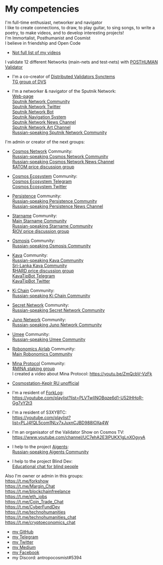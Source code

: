 # My competencies

I'm full-time enthusiast, networker and navigator <br />
I like to create connections, to draw, to play guitar, to sing songs, to write a poetry, to make videos, and to develop interesting projects! <br />
I'm Immortalist, Posthumanist and Cosmist <br />
I believe in friendship and Open Code <br />

- [Not full list of my videos](https://github.com/Antropocosmist/my_competencies/blob/main/full-list-of-my-videos.md)

I validate 12 different Networks (main-nets and test-nets) with [POSTHUMAN Validator](https://github.com/Distributed-Validators-Synctems/self-identity/blob/main/POSTHUMAN.md) <br />

- I'm a co-creator of [Distributed Validators Synctems](https://github.com/Distributed-Validators-Synctems) <br />
[TG group of DVS](https://t.me/DVSynctems) <br />

- I'm a networker & navigator of the Sputnik Network: <br />
[Web-page](https://sputnik.exchange) <br />
[Sputnik Network Community](https://t.me/Sputnik_Network) <br />
[Sputnik Network Twitter](https://twitter.com/SputnikNetwork) <br />
[Sputnik Network Bot](https://t.me/SputnikNetworkBot) <br />
[Sputnik Navigation System](https://t.me/SputnikPriceBot) <br />
[Sputnik Network News Channel](https://t.me/SputnikDish) <br />
[Sputnik Network Art Channel](https://t.me/TelescopeArt) <br />
[Russian-speaking Sputnik Network Community](https://t.me/Sputnik_Ru) <br />

I'm admin or creator of the next groups: <br />

- [Cosmos Network](https://cosmos.network) Community: <br />
[Russian-speaking Cosmos Network Community](https://t.me/CosmosprojectRu) <br />
[Russian-speaking Cosmos Network News Channel](https://t.me/cosmosinrussian) <br />
[$ATOM price discussion group](https://t.me/UnofficialCosmosPriceSpeculation) <br />

- [Cosmos Ecosystem](https://cosmos.network/ecosystem/) Community: <br />
[Cosmos Ecosystem Telegram](https://t.me/CosmosEcosystem) <br />
[Cosmos Ecosystem Twitter](https://twitter.com/CosmosEcosystem) <br />

- [Persistence](https://persistence.one/) Community: <br />
[Russian-speaking Persistence Community](https://t.me/PersistenceRussia) <br />
[Russian-speaking Persistence News Channel](https://t.me/PersistenceNewsRussia) <br />

- [Starname](https://starname.me) Community: <br />
[Main Starname Community](https://t.me/internetofvalues) <br />
[Russian-speaking Starname Community](https://t.me/starname_iov_russian) <br />
[$IOV price discussion group](https://t.me/starname_iov_price) <br />

- [Osmosis](https://app.osmosis.zone) Community: <br />
[Russian-speaking Osmosis Community](https://t.me/Osmosis_ru) <br />

- [Kava](https://kava.io) Community: <br />
[Russian-speaking Kava Community](https://t.me/KavaRussian) <br />
[Sri-Lanka Kava Community](https://t.me/kavasl) <br />
[$HARD price discussion group](https://t.me/hard_price) <br />
[KavaTipBot Telegram](https://t.me/kavatipbot) <br />
[KavaTipBot Twitter](https://twitter.com/KavatipbotC) <br />

- [Ki Chain](https://foundation.ki/) Community: <br />
[Russian-speaking Ki Chain Community](https://t.me/KiChainRu) <br />

- [Secret Network](https://scrt.network/) Community: <br />
[Russian-speaking Secret Network Community](https://t.me/scrt_russia) <br />

- [Juno Network](https://junochain.com/) Community: <br />
[Russian-speaking Juno Network Community](https://t.me/juno_ru) <br />

- [Umee](https://umee.cc/) Community: <br />
[Russian-speaking Umee Community](https://t.me/Umee_Ru) <br />

- [Robonomics Airlab](https://robonomics.network/) Community: <br />
[Main Robonomics Community](t.me/robonomics) <br />

- [Mina Protocol](https://minaprotocol.com/) Community: <br />
[$MINA staking group](https://t.me/Mina_ru_price) <br />
I created a video about Mina Protocol: https://youtu.be/ZmQcbV-VzFk <br />

- [Cosmostation-Keplr RU unofficial](https://t.me/cosmostation_ru) <br />

- I'm a resident of [ForkLog](https://forklog.com/): <br />
https://youtube.com/playlist?list=PLVTwIlNOBqze6d1-U52IHHoR-Gg7vY2t3 <br />

- I'm a resident of S3XYBTC: <br />
https://youtube.com/playlist?list=PLJ4fQL5com1NLv7xJuxnCJBD988lOXa4W <br />

- I'm an organisator of the Validator Show on Cosmos TV: <br />
https://www.youtube.com/channel/UC7ehA2E3lPUKX1gLnXOgyyA <br />

- I help to the project [Aigents](https://aigents.com): <br />
[Russian-speaking Aigents Community](https://t.me/aigentsrussia) <br />

- I help to the project Blind Dev: <br />
[Educational chat for blind people](https://t.me/blind_dev_chat) <br />

Also I'm owner or admin in this groups: <br />
https://t.me/forkshow <br />
https://t.me/Margin_Chat <br />
https://t.me/blockchainfreelance <br />
https://t.me/eth_jobs <br />
https://t.me/Coin_Trade_Chat <br />
https://t.me/CyberFundDev <br />
https://t.me/technohumanities <br />
https://t.me/technohumanities_chat <br />
https://t.me/cryptoeconomics_chat <br />

- [my GitHub](https://github.com/Antropocosmist) <br />
- [my Telegram](https://t.me/antropocosmist) <br />
- [my Twitter](https://twitter.com/ponimajushij) <br />
- [my Medium](https://antropocosmist.medium.com/) <br />
- [my Facebook](https://facebook.com/vladimir.ponimajushij) <br />
- my Discord: antropocosmist#5394
